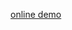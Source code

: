 
[online demo](https://colab.research.google.com/github/gongsikai1/digital-human/blob/main/quick_demo.ipynb#scrollTo=qJ4CplXsYl_E)
